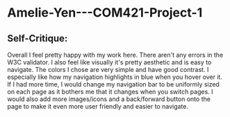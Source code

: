 # Amelie-Yen---COM421-Project-1

## Self-Critique:

Overall I feel pretty happy with my work here. There aren't any errors in the W3C validator. I also feel like visually it's pretty aesthetic and is easy to navigate. The colors I chose are very simple and have good contrast. I especially like how my navigation highlights in blue when you hover over it. If I had more time, I would change my navigation bar to be uniformly sized on each page as it bothers me that it changes when you switch pages. I would also add more images/icons and a back/forward button onto the page to make it even more user friendly and easier to navigate. 
